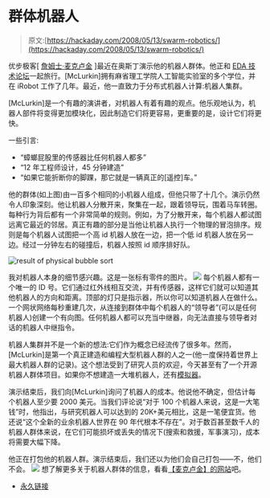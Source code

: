 # 群体机器人

> 原文:[https://hackaday.com/2008/05/13/swarm-robotics/](https://hackaday.com/2008/05/13/swarm-robotics/)

优步极客[ [詹姆士·麦克卢金](http://people.csail.mit.edu/jamesm/currentResearch.php) ]最近在奥斯丁演示他的机器人群体。他正和 [EDA 技术论坛](http://www.edatechforum.com/)一起旅行。[McLurkin]拥有麻省理工学院人工智能实验室的多个学位，并在 iRobot 工作了几年。最近，他一直致力于分布式机器人计算:机器人集群。

[McLurkin]是一个有趣的演讲者，对机器人有着有趣的观点。他乐观地认为，机器人部件将变得更加模块化，因此制造它们将更容易，更重要的是，设计它们将更快。

一些引言:

*   “蟑螂屁股里的传感器比任何机器人都多”
*   “12 年工程师设计，45 分钟建造”
*   “如果它能折断你的脚踝，那它就是一辆真正的[遥控]车。”

他的群体(如上图)由一百多个相同的小机器人组成，但他只带了十几个。演示仍然令人印象深刻。他让机器人分散开来，聚集在一起，跟着领导玩，围着马车转圈。每种行为背后都有一个非常简单的规则。例如，为了分散开来，每个机器人都试图远离它最近的邻居。真正有趣的部分是当他让机器人执行一个物理的冒泡排序。规则是每个机器人试图把一个高 id 机器人放在一边，把一个低 id 机器人放在另一边。经过一分钟左右的碰撞后，机器人按照 id 顺序排好队。

![result of physical bubble sort](../Images/b2907ed6da112e1c4607892b58954a3d.png)

我对机器人本身的细节感兴趣。这是一张标有零件的图片。
![](../Images/06ac729bb6213b9201f70009222e98d1.png)
每个机器人都有一个唯一的 ID 号。它们通过红外线相互交流，并有传感器，这样它们就可以知道其他机器人的方向和距离。顶部的灯只是指示器，所以你可以知道机器人在做什么。一个网状网络每秒重建几次，从连接到群体中每个机器人的“领导者”(可以是任何机器人)创建一个有向图。任何机器人都可以充当中继器，向无法直接与领导者对话的机器人中继指令。

机器人集群并不是一个新的想法:它们作为概念已经流传了很多年。然而，[McLurkin]是第一个真正建造和编程大型机器人群的人之一(他一度保持着世界上最大机器人群的记录)。这个想法受到了研究人员的欢迎，今天甚至有了一个开源机器人群体项目。如果你不想建造一大堆机器人，还有[模拟器](http://www.swarm-bots.org/index.php?main=3&sub=33)。

演示结束后，我们向[McLurkin]询问了机器人的成本。他说他不确定，但估计每个机器人至少要 2000 美元。当我们评论说“对于 100 个机器人来说，这是一大笔钱”时，他指出，与研究机器人可以达到的 20K+美元相比，这是一笔便宜货。他还说“这个全新的业余机器人世界在 90 年代根本不存在”。对于数百甚至数千人的机器人群体来说，在它们可能损坏或丢失的情况下(搜索和救援，军事演习)，成本将需要大幅下降。

他正在打包他的机器人群。演示结束后，我们还以为他们会自己打包——不，他们不会。
![](../Images/c109d2cb49b787206c72aac135679739.png)
想了解更多关于机器人群体的信息，看看[【麦克卢金】的网站](http://people.csail.mit.edu/jamesm/currentResearch.php)吧。

*   [永久链接](http://people.csail.mit.edu/jamesm/currentResearch.php)